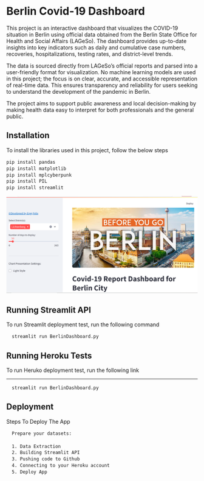 
# **Berlin Covid-19 Dashboard**

This project is an interactive dashboard that visualizes the COVID-19 situation in Berlin using official data obtained from the Berlin State Office for Health and Social Affairs (LAGeSo). The dashboard provides up-to-date insights into key indicators such as daily and cumulative case numbers, recoveries, hospitalizations, testing rates, and district-level trends.

The data is sourced directly from LAGeSo’s official reports and parsed into a user-friendly format for visualization. No machine learning models are used in this project; the focus is on clear, accurate, and accessible representation of real-time data. This ensures transparency and reliability for users seeking to understand the development of the pandemic in Berlin.

The project aims to support public awareness and local decision-making by making health data easy to interpret for both professionals and the general public.

## Installation

To install the libraries used in this project, follow the below steps

```bash
pip install pandas
pip install matplotlib
pip install mplcyberpunk
pip install PIL
pip install streamlit
```
    
![Logo](https://github.com/onoriode2024/Berlin-Covid-19-Dashboard/blob/main/appview.png?raw=true)


## Running Streamlit API

To run Streamlit deployment test, run the following command

```bash
  streamlit run BerlinDashboard.py
```

## Running Heroku Tests

To run Heruko deployment test, run the following link

------
```bash
  streamlit run BerlinDashboard.py
```
## Deployment

Steps To Deploy The App

```bash
  Prepare your datasets:

  1. Data Extraction
  2. Building Streamlit API
  3. Pushing code to Github
  4. Connecting to your Heroku account
  5. Deploy App
```

